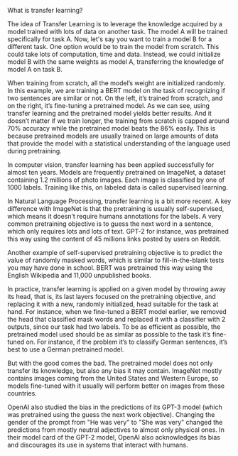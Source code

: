 What is transfer learning?

The idea of Transfer Learning is to leverage the knowledge acquired by a model trained with lots of data on another task. The model A will be trained specifically for task A. Now, let's say you want to train a model B for a different task. One option would be to train the model from scratch. This could take lots of computation, time and data. Instead, we could initialize model B with the same weights as model A, transferring the knowledge of model A on task B. 

When training from scratch, all the model’s weight are initialized randomly. In this example, we are training a BERT  model on the task of recognizing if two sentences are similar or not. On the left, it’s trained from scratch, and on the right, it’s fine-tuning a pretrained model. As we can see, using transfer learning and the pretrained model yields better results. And it doesn’t matter if we train longer, the training from scratch is capped around 70% accuracy while the pretrained model beats the 86% easily. This is because pretrained models are usually trained on large amounts of data that provide the model with a statistical understanding of the language used during pretraining.

In computer vision, transfer learning has been applied successfully for almost ten years. Models are frequently pretrained on ImageNet, a dataset containing 1.2 millions of photo images. Each image is classified by one of 1000 labels. Training like this, on labeled data is called supervised learning.

In Natural Language Processing, transfer learning is a bit more recent. A key difference with ImageNet is that the pretraining is usually self-supervised, which means it doesn’t require humans annotations for the labels. A very common pretraining objective is to guess the next word in a sentence, which only requires lots and lots of text. GPT-2 for instance, was pretrained this way using the content of 45 millions links posted by users on Reddit.

Another example of self-supervised pretraining objective is to predict the value of randomly masked words, which is similar to fill-in-the-blank tests you may have done in school. BERT was pretrained this way using the English Wikipedia and 11,000 unpublished books.

In practice, transfer learning is applied on a given model by throwing away its head, that is, its last layers focused on the pretraining objective, and replacing it with a new, randomly initialized, head suitable for the task at hand. For instance, when we fine-tuned a BERT model earlier, we removed the head that classified mask words and replaced it with a classifier with 2 outputs, since our task had two labels. To be as efficient as possible, the pretrained model used should be as similar as possible to the task it’s fine-tuned on. For instance, if the problem it’s to classify German sentences, it’s best to use a German pretrained model.

But with the good comes the bad. The pretrained model does not only transfer its knowledge, but also any bias it may contain. ImageNet mostly contains images coming from the United States and Western Europe, so models fine-tuned with it usually will perform better on images from these countries.

OpenAI also studied the bias in the predictions of its GPT-3 model (which was pretrained using the guess the next work objective). Changing the gender of the prompt from "He was very" to "She was very" changed the predictions from mostly neutral adjectives to almost only physical ones. In their model card of the GPT-2 model, OpenAI also acknowledges its bias and discourages its use in systems that interact with humans.